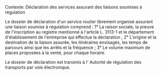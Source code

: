 Contexte: Déclaration des services assurant des liaisons soumises à régulation

Le dossier de déclaration d'un service routier librement organisé assurant une liaison soumise à régulation comprend : 1° La raison sociale, la preuve de l'inscription au registre mentionné à l'article L. 3113-1 et le département d'établissement de l'entreprise qui effectue la déclaration ; 2° L'origine et la destination de la liaison assurée, les itinéraires envisagés, les temps de parcours ainsi que les arrêts et la fréquence ; 3° Le volume maximum de places proposées à la vente, pour chaque horaire.

Le dossier de déclaration est transmis à l' Autorité de régulation des transports par voie électronique.